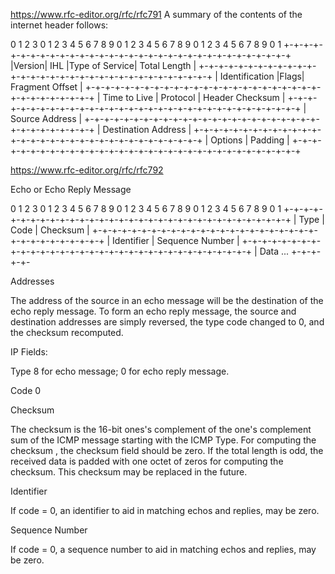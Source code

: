 https://www.rfc-editor.org/rfc/rfc791
A summary of the contents of the internet header follows:

0                   1                   2                   3
0 1 2 3 4 5 6 7 8 9 0 1 2 3 4 5 6 7 8 9 0 1 2 3 4 5 6 7 8 9 0 1
+-+-+-+-+-+-+-+-+-+-+-+-+-+-+-+-+-+-+-+-+-+-+-+-+-+-+-+-+-+-+-+-+
|Version|  IHL  |Type of Service|          Total Length         |
+-+-+-+-+-+-+-+-+-+-+-+-+-+-+-+-+-+-+-+-+-+-+-+-+-+-+-+-+-+-+-+-+
|         Identification        |Flags|      Fragment Offset    |
+-+-+-+-+-+-+-+-+-+-+-+-+-+-+-+-+-+-+-+-+-+-+-+-+-+-+-+-+-+-+-+-+
|  Time to Live |    Protocol   |         Header Checksum       |
+-+-+-+-+-+-+-+-+-+-+-+-+-+-+-+-+-+-+-+-+-+-+-+-+-+-+-+-+-+-+-+-+
|                       Source Address                          |
+-+-+-+-+-+-+-+-+-+-+-+-+-+-+-+-+-+-+-+-+-+-+-+-+-+-+-+-+-+-+-+-+
|                    Destination Address                        |
+-+-+-+-+-+-+-+-+-+-+-+-+-+-+-+-+-+-+-+-+-+-+-+-+-+-+-+-+-+-+-+-+
|                    Options                    |    Padding    |
+-+-+-+-+-+-+-+-+-+-+-+-+-+-+-+-+-+-+-+-+-+-+-+-+-+-+-+-+-+-+-+-+

https://www.rfc-editor.org/rfc/rfc792

Echo or Echo Reply Message

0                   1                   2                   3
0 1 2 3 4 5 6 7 8 9 0 1 2 3 4 5 6 7 8 9 0 1 2 3 4 5 6 7 8 9 0 1
+-+-+-+-+-+-+-+-+-+-+-+-+-+-+-+-+-+-+-+-+-+-+-+-+-+-+-+-+-+-+-+-+
|     Type      |     Code      |          Checksum             |
+-+-+-+-+-+-+-+-+-+-+-+-+-+-+-+-+-+-+-+-+-+-+-+-+-+-+-+-+-+-+-+-+
|           Identifier          |        Sequence Number        |
+-+-+-+-+-+-+-+-+-+-+-+-+-+-+-+-+-+-+-+-+-+-+-+-+-+-+-+-+-+-+-+-+
|     Data ...
+-+-+-+-+-

Addresses

  The address of the source in an echo message will be the
  destination of the echo reply message.  To form an echo reply
  message, the source and destination addresses are simply reversed,
  the type code changed to 0, and the checksum recomputed.

IP Fields:

Type
  8 for echo message;
  0 for echo reply message.

Code
  0

Checksum

  The checksum is the 16-bit ones's complement of the one's
  complement sum of the ICMP message starting with the ICMP Type.
  For computing the checksum , the checksum field should be zero.
  If the total length is odd, the received data is padded with one
  octet of zeros for computing the checksum.  This checksum may be
  replaced in the future.

Identifier

  If code = 0, an identifier to aid in matching echos and replies,
  may be zero.

Sequence Number

  If code = 0, a sequence number to aid in matching echos and
  replies, may be zero.
